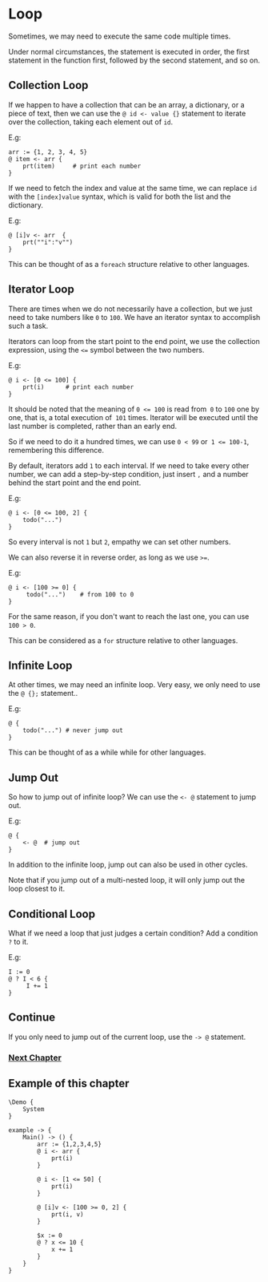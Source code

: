 # Loop
Sometimes, we may need to execute the same code multiple times.

Under normal circumstances, the statement is executed in order, the first statement in the function first, followed by the second statement, and so on.
## Collection Loop
If we happen to have a collection that can be an array, a dictionary, or a piece of text, then we can use the `@ id <- value {}` statement to iterate over the collection, taking each element out of `id`.

E.g:
```
arr := {1, 2, 3, 4, 5}
@ item <- arr {
    prt(item)     # print each number
}
```

If we need to fetch the index and value at the same time, we can replace `id` with the `[index]value` syntax, which is valid for both the list and the dictionary.

E.g:
```
@ [i]v <- arr  {
    prt(""i":"v"")
}
```

This can be thought of as a `foreach` structure relative to other languages.
## Iterator Loop
There are times when we do not necessarily have a collection, but we just need to take numbers like `0` to `100`. We have an iterator syntax to accomplish such a task.

Iterators can loop from the start point to the end point, we use the collection expression, using the `<=` symbol between the two numbers.

E.g:
```
@ i <- [0 <= 100] {
    prt(i)      # print each number
}
```
It should be noted that the meaning of `0 <= 100` is read from` 0` to `100` one by one, that is, a total execution of` 101` times. Iterator will be executed until the last number is completed, rather than an early end.

So if we need to do it a hundred times, we can use `0 < 99` or` 1 <= 100-1`, remembering this difference.

By default, iterators add `1` to each interval. If we need to take every other number, we can add a step-by-step condition, just insert `,` and a number behind the start point and the end point.

E.g:
```
@ i <- [0 <= 100, 2] {
    todo("...")
}
```
So every interval is not `1` but `2`, empathy we can set other numbers.

We can also reverse it in reverse order, as long as we use `>=`.

E.g:
```
@ i <- [100 >= 0] {
     todo("...")    # from 100 to 0
}
```
For the same reason, if you don't want to reach the last one, you can use `100 > 0`.

This can be considered as a `for` structure relative to other languages.
## Infinite Loop
At other times, we may need an infinite loop. Very easy, we only need to use the `@ {};` statement..

E.g:
```
@ {
    todo("...") # never jump out
}
```
This can be thought of as a while while for other languages.
## Jump Out
So how to jump out of infinite loop? We can use the `<- @` statement to jump out.

E.g:
```
@ {
    <- @  # jump out
}
```
In addition to the infinite loop, jump out can also be used in other cycles.

Note that if you jump out of a multi-nested loop, it will only jump out the loop closest to it.
## Conditional Loop
What if we need a loop that just judges a certain condition?
Add a condition `?` to it.

E.g:
```
I := 0
@ ? I < 6 {
     I += 1
}
```
## Continue
If you only need to jump out of the current loop, use the `-> @` statement.

### [Next Chapter](function-type.md)

## Example of this chapter
```
\Demo {
    System
}

example -> {
    Main() -> () {
        arr := {1,2,3,4,5}
        @ i <- arr {
            prt(i)
        }

        @ i <- [1 <= 50] {
            prt(i)
        }

        @ [i]v <- [100 >= 0, 2] {
            prt(i, v)
        }

        $x := 0
        @ ? x <= 10 {
            x += 1
        }
    }
}
```